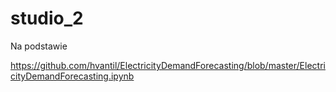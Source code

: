 # studio_2

Na podstawie

https://github.com/hvantil/ElectricityDemandForecasting/blob/master/ElectricityDemandForecasting.ipynb

